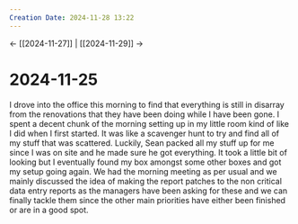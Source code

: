 ```yaml
---
Creation Date: 2024-11-28 13:22
---
```


<- [[2024-11-27]] | [[2024-11-29]]  ->

# 2024-11-25
I drove into the office this morning to find that everything is still in disarray from the renovations that they have been doing while I have been gone. I spent a decent chunk of the morning setting up in my little room kind of like I did when I first started. It was like a scavenger hunt to try and find all of my stuff that was scattered. Luckily, Sean packed all my stuff up for me since I was on site and he made sure he got everything. It took a little bit of looking but I eventually found my box amongst some other boxes and got my setup going again. We had the morning meeting as per usual and we mainly discussed the idea of making the report patches to the non critical data entry reports as the managers have been asking for these and we can finally tackle them since the other main priorities have either been finished or are in a good spot. 